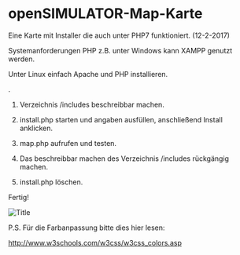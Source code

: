 # openSIMULATOR-Map-Karte
Eine Karte mit Installer die auch unter PHP7 funktioniert. (12-2-2017)

Systemanforderungen PHP z.B. unter Windows kann XAMPP genutzt werden. 

Unter Linux einfach Apache und PHP installieren.

.

1. Verzeichnis /includes beschreibbar machen.

2. install.php starten und angaben ausfüllen, anschließend Install anklicken.

3. map.php aufrufen und testen.

4. Das beschreibbar machen des Verzeichnis /includes rückgängig machen.

5. install.php löschen.

Fertig!

![Title](https://github.com/wp2opensim/openSIMULATOR-Map-Karte/blob/master/img/vorschau.jpg)

P.S. Für die Farbanpassung bitte dies hier lesen:

http://www.w3schools.com/w3css/w3css_colors.asp
